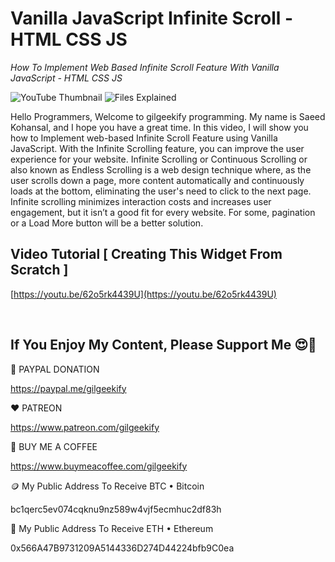 # Vanilla JavaScript Infinite Scroll - HTML CSS JS

_How To Implement Web Based Infinite Scroll Feature With Vanilla JavaScript - HTML CSS JS_

![YouTube Thumbnail](https://raw.githubusercontent.com/saeedkohansal/Telegram-Login-Widget-User-Registration-PHP-MySQL/main/image/Telegram-Login-Widget-User-Registration-PHP-MySQL.png "YouTube Thumbnail")
![Files Explained](https://raw.githubusercontent.com/saeedkohansal/Telegram-Login-Widget-User-Registration-PHP-MySQL/main/image/Files-Explained.png "Files Explained")

Hello Programmers, Welcome to gilgeekify programming. My name is Saeed Kohansal, and I hope you have a great time. In this video, I will show you how to Implement web-based Infinite Scroll Feature using Vanilla JavaScript. With the Infinite Scrolling feature, you can improve the user experience for your website. Infinite Scrolling or Continuous Scrolling or also known as Endless Scrolling is a web design technique where, as the user scrolls down a page, more content automatically and continuously loads at the bottom, eliminating the user's need to click to the next page. Infinite scrolling minimizes interaction costs and increases user engagement, but it isn’t a good fit for every website. For some, pagination or a Load More button will be a better solution.

## Video Tutorial [ Creating This Widget From Scratch ]
[https://youtu.be/62o5rk4439U](https://youtu.be/62o5rk4439U)

 

## If You Enjoy My Content, Please Support Me 😍🙏

💙 PAYPAL DONATION

https://paypal.me/gilgeekify

❤️ PATREON

https://www.patreon.com/gilgeekify

💛 BUY ME A COFFEE

https://www.buymeacoffee.com/gilgeekify

🪙 My Public Address To Receive BTC • Bitcoin

bc1qerc5ev074cqknu9nz589w4vjf5ecmhuc2df83h

🥈 My Public Address To Receive ETH • Ethereum

0x566A47B9731209A5144336D274D44224bfb9C0ea
